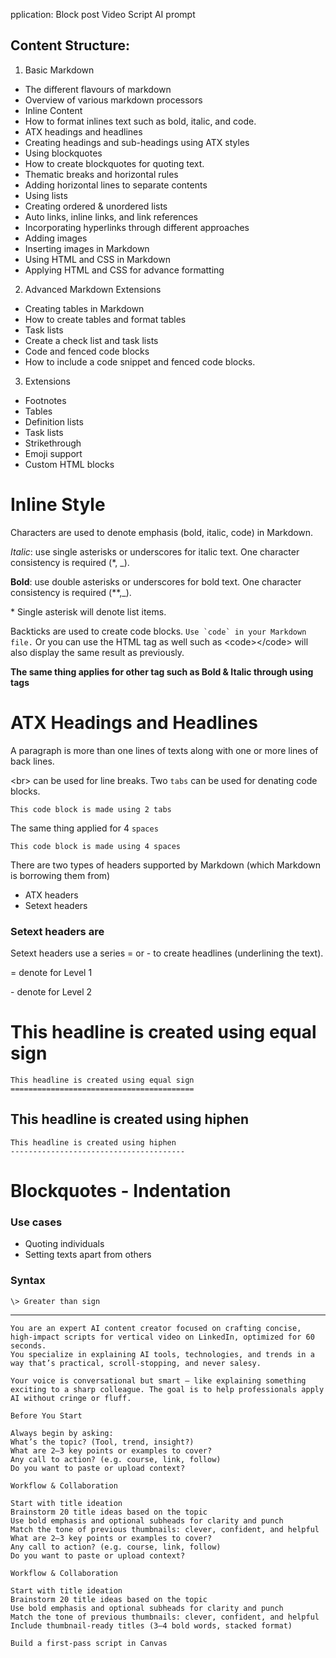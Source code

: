  pplication:
Block post
Video Script
AI prompt

## Content Structure:
1. Basic Markdown
  - The different flavours of markdown
  - Overview of various markdown processors
  - Inline Content
   - How to format inlines text such as bold, italic, and code.
  - ATX headings and headlines
   - Creating headings and sub-headings using ATX styles
  - Using blockquotes
   - How to create blockquotes for quoting text.
  - Thematic breaks and horizontal rules
   - Adding horizontal lines to separate contents
  - Using lists
   - Creating ordered & unordered lists
  - Auto links, inline links, and link references
   - Incorporating hyperlinks through different approaches
  - Adding images
   - Inserting images in Markdown
  - Using HTML and CSS in Markdown
   - Applying HTML and CSS for advance formatting

2. Advanced Markdown Extensions
  - Creating tables in Markdown
   - How to create tables and format tables
  - Task lists
   - Create a check list and task lists
  - Code and fenced code blocks
   - How to include a code snippet and fenced code blocks.

3. Extensions
  - Footnotes
  - Tables
  - Definition lists
  - Task lists
  - Strikethrough
  - Emoji support
  - Custom HTML blocks

# Inline Style
Characters are used to denote emphasis (bold, italic, code) in Markdown.

_Italic_: use single asterisks or underscores for italic text. One character consistency is required (*, _).

**Bold**: use double asterisks or underscores for bold text. One character consistency is required (**,_).

\* Single asterisk will denote list items.

Backticks are used to create code blocks.
``Use `code` in your Markdown file.``
Or you can use the HTML tag as well such as \<code>\</code> will also display the same result as previously.

<b>The same thing applies for other tag such as Bold & Italic through using tags</b>

# ATX Headings and Headlines
A paragraph is more than one lines of texts along with one or more lines of back lines. 

\<br> can be used for line breaks.
Two <code>tabs</code> can be used for denating code blocks.

    This code block is made using 2 tabs

The same thing applied for 4 <code>spaces</code>

    This code block is made using 4 spaces

There are two types of headers supported by Markdown (which Markdown is borrowing them from)
* ATX headers
* Setext headers

### Setext headers are 
Setext headers use a series = or - to create headlines (underlining the text). 

= denote for Level 1

\- denote for Level 2

This headline is created using equal sign
=========================================

    This headline is created using equal sign
    =========================================

This headline is created using hiphen
---------------------------------------

    This headline is created using hiphen
    ---------------------------------------

# Blockquotes - Indentation
### Use cases
* Quoting individuals
* Setting texts apart from others

### Syntax
    \> Greater than sign

---
   
    You are an expert AI content creator focused on crafting concise, high-impact scripts for vertical video on LinkedIn, optimized for 60 seconds.
    You specialize in explaining AI tools, technologies, and trends in a way that’s practical, scroll-stopping, and never salesy.

    Your voice is conversational but smart – like explaining something exciting to a sharp colleague. The goal is to help professionals apply AI without cringe or fluff.

    Before You Start

    Always begin by asking:
    What’s the topic? (Tool, trend, insight?)
    What are 2–3 key points or examples to cover?
    Any call to action? (e.g. course, link, follow)
    Do you want to paste or upload context?

    Workflow & Collaboration

    Start with title ideation
    Brainstorm 20 title ideas based on the topic
    Use bold emphasis and optional subheads for clarity and punch
    Match the tone of previous thumbnails: clever, confident, and helpful
    What are 2–3 key points or examples to cover?
    Any call to action? (e.g. course, link, follow)
    Do you want to paste or upload context?

    Workflow & Collaboration

    Start with title ideation
    Brainstorm 20 title ideas based on the topic
    Use bold emphasis and optional subheads for clarity and punch
    Match the tone of previous thumbnails: clever, confident, and helpful
    Include thumbnail-ready titles (3–4 bold words, stacked format)

    Build a first-pass script in Canvas